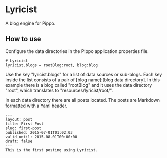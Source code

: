 # Lyricist

A blog engine for Pippo.


## How to use

Configure the data directories in the Pippo application.properties file.
```
# Lyricist
lyricist.blogs = rootBlog:root, blog:blog
```
Use the key "lyricist.blogs" for a list of data sources or sub-blogs.
Each key inside the list consists of a pair of [blog name]:[blog data directory]. In this example there is a blog called
"rootBlog" and it uses the data directory "root", which translates to "resources/lyricist/root/".

In each data directory there are all posts located. The posts are Markdown formatted with a Yaml header.

```
---
layout: post
title: First Post
slug: first-post
published: 2015-07-01T01:02:03
valid_until: 2015-08-01T00:00:00
draft: false
---
This is the first posting using Lyricist.
```
